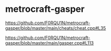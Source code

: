 # metrocraft-gasper

https://github.com/F0RQU1N/metrocraft-gasper/blob/master/main/cheats/cheat.cpp#L35

https://github.com/F0RQU1N/metrocraft-gasper/blob/master/main/gasper.cpp#L113
